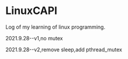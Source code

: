 # LinuxCAPI
Log of my learning of linux programming.

2021.9.28--v1,no mutex

2021.9.28--v2,remove sleep,add pthread_mutex
